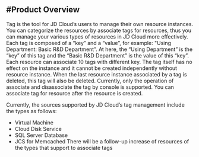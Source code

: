 #Product Overview
------

Tag is the tool for JD Cloud’s users to manage their own resource instances. You can categorize the resources by associate tags for resources, thus you can manage your various types of resources in JD Cloud more effectively.
Each tag is composed of a “key” and a “value”, for example: "Using Department: Basic R&D Department”. At here, the “Using Department” is the “key” of this tag and the “Basic R&D Department” is the value of this “key”.
Each resource can associate 10 tags with different key.
The tag itself has no effect on the instance and it cannot be created independently without resource instance. When the last resource instance associated by a tag is deleted, this tag will also be deleted.
Currently, only the operation of associate and disassociate the tag by console is supported. You can associate tag for resource after the resource is created.

Currently, the sources supported by JD Cloud’s tag management include the types as follows:

 - Virtual Machine
 - Cloud Disk Service
 - SQL Server Database
 - JCS for Memcached
There will be a follow-up increase of resources of the types that support to associate tags
